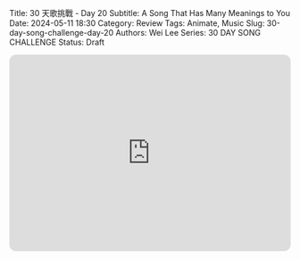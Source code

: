 Title: 30 天歌挑戰 - Day 20
Subtitle: A Song That Has Many Meanings to You
Date: 2024-05-11 18:30
Category: Review
Tags: Animate, Music
Slug: 30-day-song-challenge-day-20
Authors: Wei Lee
Series: 30 DAY SONG CHALLENGE
Status: Draft

<iframe style="border-radius:12px" src="https://open.spotify.com/embed/track/4djnzEBxRzNkitxZRPGmzy?utm_source=generator" width="100%" height="352" frameBorder="0" allowfullscreen="" allow="autoplay; clipboard-write; encrypted-media; fullscreen; picture-in-picture" loading="lazy"></iframe>

